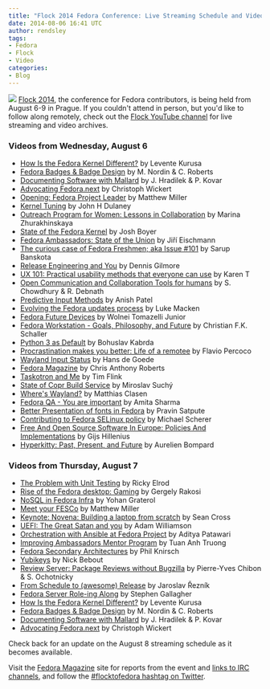 ```yaml
---
title: "Flock 2014 Fedora Conference: Live Streaming Schedule and Video Archives"
date: 2014-08-06 16:41 UTC
author: rendsley
tags:
- Fedora
- Flock
- Video
categories:
- Blog
---
```


![](blog/flock-logo-bg-300x174.png)
[Flock 2014](http://flock2014.sched.org/grid/#.U-JKjvFwa1E), the conference for Fedora contributors, is being held from August 6-9 in Prague. If you couldn't attend in person, but you'd like to follow along remotely, check out the [Flock YouTube channel](https://www.youtube.com/channel/UCQIXiF6fxPCtHw_XwHFq6nA) for live streaming and video archives.

### Videos from Wednesday, August 6

* [How Is the Fedora Kernel Different?](http://youtu.be/O4vj_hyLok0) by Levente Kurusa
* [Fedora Badges & Badge Design](http://youtu.be/Kwub653pAnA) by M. Nordin & C. Roberts
* [Documenting Software with Mallard](http://youtu.be/mIzVYQG1JS0) by J. Hradilek & P. Kovar
* [Advocating Fedora.next](http://youtu.be/P2O1bMT5a5Y) by Christoph Wickert
* [Opening: Fedora Project Leader](http://youtu.be/LBpXpnQKjIs) by Matthew Miller
* [Kernel Tuning](http://youtu.be/SK361ZqxMaA) by John H Dulaney
* [Outreach Program for Women: Lessons in Collaboration](http://youtu.be/O3O2HVcH-e0) by Marina Zhurakhinskaya
* [State of the Fedora Kernel](http://youtu.be/F9E0FF4XFDw) by Josh Boyer
* [Fedora Ambassadors: State of the Union](http://youtu.be/9iv2G_u3xKY) by Jiří Eischmann
* [The curious case of Fedora Freshmen; aka Issue #101](http://youtu.be/0HYYv0QpjPY) by Sarup Banskota
* [Release Engineering and You](http://youtu.be/sSHXMzC70hM) by Dennis Gilmore
* [UX 101: Practical usability methods that everyone can use](http://youtu.be/5D_HZo_cCcQ) by Karen T
* [Open Communication and Collaboration Tools for humans](http://youtu.be/WMYnxaexmk4) by S. Chowdhury & R. Debnath
* [Predictive Input Methods](http://youtu.be/OG40n35U-Bs) by Anish Patel
* [Evolving the Fedora updates process](http://youtu.be/4OcbPIySbJg) by Luke Macken
* [Fedora Future Devices](http://youtu.be/M7Ml9je5Jgs) by Wolnei Tomazelli Junior
* [Fedora Workstation - Goals, Philosophy, and Future](http://youtu.be/LYtJZBgOrKw) by Christian F.K. Schaller
* [Python 3 as Default](http://youtu.be/B8a0X2SjBrY) by Bohuslav Kabrda
* [Procrastination makes you better: Life of a remotee](http://youtu.be/Ux5dRX_9bj0) by Flavio Percoco
* [Wayland Input Status](http://youtu.be/GJpW4Osj6sA) by Hans de Goede
* [Fedora Magazine](http://youtu.be/FpFL3vRAGQU) by Chris Anthony Roberts
* [Taskotron and Me](http://youtu.be/jMTUFCFJS6o) by Tim Flink
* [State of Copr Build Service](http://youtu.be/YIUF505wJTc) by Miroslav Suchý
* [Where's Wayland?](http://youtu.be/xVVT6Lo7fGI) by Matthias Clasen
* [Fedora QA - You are important](http://youtu.be/M4WNZRcPx1o) by Amita Sharma
* [Better Presentation of fonts in Fedora](http://youtu.be/pdR3vi2-Ths) by Pravin Satpute
* [Contributing to Fedora SELinux policy](http://youtu.be/-5wp0pmKEnQ) by Michael Scherer
* [Free And Open Source Software In Europe: Policies And Implementations](http://youtu.be/biQ0ECgkJo0) by Gijs Hillenius
* [Hyperkitty: Past, Present, and Future](http://youtu.be/jgqZewzRb6s) by Aurelien Bompard

### Videos from Thursday, August 7

* [The Problem with Unit Testing](http://youtu.be/ayVm3AuK3Pc) by Ricky Elrod
* [Rise of the Fedora desktop: Gaming](http://youtu.be/_UzIUGzT5O4) by Gergely Rakosi
* [NoSQL in Fedora Infra](http://youtu.be/leRlVbHIQQs) by Yohan Graterol
* [Meet your FESCo](http://youtu.be/eVc1EG-cpZ4) by Matthew Miller
* [Keynote: Novena: Building a laptop from scratch](http://youtu.be/qzGEBJLlUIc) by Sean Cross
* [UEFI: The Great Satan and you](http://youtu.be/TmoeEM_eCQo) by Adam Williamson
* [Orchestration with Ansible at Fedora Project](http://youtu.be/sCXCgsmQuSY) by Aditya Patawari
* [Improving Ambassadors Mentor Program](http://youtu.be/KsBb2Ci-t-o) by Tuan Anh Truong
* [Fedora Secondary Architectures](http://youtu.be/7ZfFGKcSvXU) by Phil Knirsch
* [Yubikeys](http://youtu.be/GakryhT12_k) by Nick Bebout
* [Review Server: Package Reviews without Bugzilla](http://youtu.be/PJ-Hjb1UrXw) by Pierre-Yves Chibon & S. Ochotnicky
* [From Schedule to (awesome) Release](http://youtu.be/_DbKF3M8iJE) by Jaroslav Řezník
* [Fedora Server Role-ing Along](http://youtu.be/o76yqNhxuOI) by Stephen Gallagher
* [How Is the Fedora Kernel Different?](http://youtu.be/O4vj_hyLok0) by Levente Kurusa
* [Fedora Badges & Badge Design](http://youtu.be/Kwub653pAnA) by M. Nordin & C. Roberts
* [Documenting Software with Mallard](http://youtu.be/mIzVYQG1JS0) by J. Hradilek & P. Kovar
* [Advocating Fedora.next](http://youtu.be/P2O1bMT5a5Y) by Christoph Wickert

Check back for an update on the August 8 streaming schedule as it becomes available.

Visit the [Fedora Magazine](http://fedoramagazine.org/) site for reports from the event and [links to IRC channels](http://fedoramagazine.org/flock-2014-stream-links-1/), and follow the [#flocktofedora hashtag on Twitter](https://twitter.com/search?f=realtime&q=%23flocktofedora).

